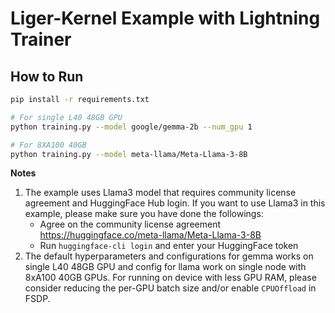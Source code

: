 # Liger-Kernel Example with Lightning Trainer

## How to Run
```bash
pip install -r requirements.txt

# For single L40 48GB GPU
python training.py --model google/gemma-2b --num_gpu 1

# For 8XA100 40GB
python training.py --model meta-llama/Meta-Llama-3-8B
```

**Notes**
1. The example uses Llama3 model that requires community license agreement and HuggingFace Hub login. If you want to use Llama3 in this example, please make sure you have done the followings:
    * Agree on the community license agreement https://huggingface.co/meta-llama/Meta-Llama-3-8B
    * Run `huggingface-cli login` and enter your HuggingFace token
2. The default hyperparameters and configurations for gemma works on single L40 48GB GPU and config for llama work on single node with 8xA100 40GB GPUs. For running on device with less GPU RAM, please consider reducing the per-GPU batch size and/or enable `CPUOffload` in FSDP.


<!-- Benchmark TBD -->